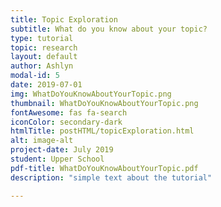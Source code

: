 ```yaml
---
title: Topic Exploration
subtitle: What do you know about your topic?
type: tutorial
topic: research
layout: default
author: Ashlyn
modal-id: 5
date: 2019-07-01
img: WhatDoYouKnowAboutYourTopic.png
thumbnail: WhatDoYouKnowAboutYourTopic.png
fontAwesome: fas fa-search 
iconColor: secondary-dark
htmlTitle: postHTML/topicExploration.html
alt: image-alt
project-date: July 2019
student: Upper School 
pdf-title: WhatDoYouKnowAboutYourTopic.pdf
description: "simple text about the tutorial"

---
```


